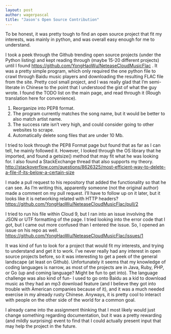 ```yaml
---
layout: post
author: wagerpascal
title: "Jason's Open Source Contribution"
---
```


To be honest, it was pretty tough to find an open source project that fit my interests, was mainly in python, and was overall easy enough for me to understand.

I took a peek through the Github trending open source projects (under the Python listing) and kept reading through (maybe 15-20 different projects) until I found https://github.com/YongHaoWu/NeteaseCloudMusicFlac . It was a pretty simple program, which only required the one python file to crawl through Baidu music players and downloading the resulting FLAC file from the site. Pretty cool small project, and I was really glad that I’m semi-literate in Chinese to the point that I understood the gist of what the guy wrote. I found the TODO list on the main page, and read through it (Rough translation here for convenience).

1. Reorganize into PEP8 format.
2. The program currently matches the song name, but it would be better to also match artist name.
3. The success rate isn’t very high, and could consider going to other websites to scrape.
4. Automatically delete song files that are under 10 Mb.

I tried to look through the PEP8 Format page but found that as far as I can tell, he mainly followed it. However, I looked through the OS library that he imported, and found a getsize() method that may fit what he was looking for. I also found a StackExchange thread that also supports my theory. http://stackoverflow.com/questions/8626325/most-efficient-way-to-delete-a-file-if-its-below-a-certain-size

I made a pull request to his repository that added the functionality so that he can see. As I’m writing this, apparently someone (not the original author) made a comment on my pull request. I’ll have to follow up on it later, but it looks like it is networking related with HTTP headers? https://github.com/YongHaoWu/NeteaseCloudMusicFlac/pull/2

I tried to run his file within Cloud 9, but I ran into an issue involving the JSON or UTF formatting of the page. I tried looking into the error code that I got, but I came out more confused than I entered the issue. So, I opened an issue on his repo as well. https://github.com/YongHaoWu/NeteaseCloudMusicFlac/issues/1

It was kind of fun to look for a project that would fit my interests, and trying to understand and get it to work. I’ve never really had any interest in open source projects before, so it was interesting to get a peek of the general landscape (at least on Github). Unfortunately it seems that my knowledge of coding languages is narrow, as most of the projects are in Java, Ruby, PHP, or Go (up and coming language? Might be fun to get into). The language challenge was also kind of fun- I used to go onto Baidu as a kid to download music as they had an mp3 download feature (and I believe they got into trouble with American companies because of it), and it was a much needed exercise in my already rusty Chinese. Anyways, it is pretty cool to interact with people on the other side of the world for a common goal.

I already came into the assignment thinking that I most likely would just change something regarding documentation, but it was a pretty rewarding (and mildly surprising) event to find that I could actually present input that may help the project in the future.
